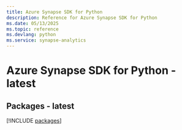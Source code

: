 ```yaml
---
title: Azure Synapse SDK for Python
description: Reference for Azure Synapse SDK for Python
ms.date: 05/13/2025
ms.topic: reference
ms.devlang: python
ms.service: synapse-analytics
---
```

# Azure Synapse SDK for Python - latest
## Packages - latest
[!INCLUDE [packages](synapse-index.md)]